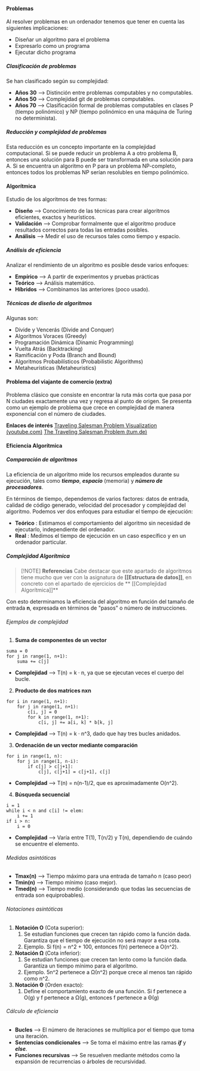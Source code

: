 #### Problemas

Al resolver problemas en un ordenador tenemos que tener en cuenta las siguientes implicaciones:
- Diseñar un algoritmo para el problema
- Expresarlo como un programa
- Ejecutar dicho programa

##### Clasificación de problemas

Se han clasificado según su complejidad:

- **Años 30** --> Distinción entre problemas computables y no computables.
- **Años 50** --> Complejidad git de problemas computables.
- **Años 70** --> Clasificación formal de problemas computables en clases P (tiempo polinómico) y NP (tiempo polinómico en una máquina de Turing no determinista).

##### Reducción y complejidad de problemas

Esta reducción es un concepto importante en la complejidad computacional. Si se puede reducir un problema A a otro problema B, entonces una solución para B puede ser transformada en una solución para A. Si se encuentra un algoritmo en P para un problema NP-completo, entonces todos los problemas NP serían resolubles en tiempo polinómico.

#### Algorítmica

Estudio de los algoritmos de tres formas:

- **Diseño** --> Conocimiento de las técnicas para crear algoritmos eficientes, exactos y heurísticos.
- **Validación** --> Comprobar formalmente que el algoritmo produce resultados correctos para todas las entradas posibles.
- **Análisis** --> Medir el uso de recursos tales como tiempo y espacio.

##### Análisis de eficiencia

Analizar el rendimiento de un algoritmo es posible desde varios enfoques:

- **Empírico** --> A partir de experimentos y pruebas prácticas
- **Teórico** --> Análisis matemático.
- **Híbridos** --> Combinamos las anteriores (poco usado).

##### Técnicas de diseño de algoritmos

Algunas son:
- Divide y Vencerás (Divide and Conquer) 
- Algoritmos Voraces (Greedy)
- Programación Dinámica (Dinamic Programming)
- Vuelta Atrás (Backtracking)
- Ramificación y Poda (Branch and Bound)
- Algoritmos Probabilísticos (Probabilistic Algorithms)
- Metaheurísticas (Metaheuristics)

#### Problema del viajante de comercio (extra)

Problema clásico que consiste en encontrar la ruta más corta que pasa por N ciudades exactamente una vez y regresa al punto de origen. Se presenta como un ejemplo de problema que crece en complejidad de manera exponencial con el número de ciudades.

**Enlaces de interés**
[Traveling Salesman Problem Visualization (youtube.com)](https://www.youtube.com/watch?v=SC5CX8drAtU)
[The Traveling Salesman Problem (tum.de)](https://algorithms.discrete.ma.tum.de/graph-games/tsp-game/index_en.html)

#### Eficiencia Algorítmica

##### Comparación de algoritmos

La eficiencia de un algoritmo mide los recursos empleados durante su ejecución, tales como ***tiempo***, ***espacio*** (memoria) y ***número de procesadores***. 

En términos de tiempo, dependemos de varios factores: datos de entrada, calidad de código generado, velocidad del procesador y complejidad del algoritmo. Podemos ver dos enfoques para estudiar el tiempo de ejecución:
- **Teórico** : Estimamos el comportamiento del algoritmo sin necesidad de ejecutarlo, independiente del ordenador.
- **Real** : Medimos el tiempo de ejecución en un caso específico y en un ordenador particular.

##### Complejidad Algorítmica

>[!NOTE] **Referencias**
>Cabe destacar que este apartado de algoritmos tiene mucho que ver con la asignatura de **[[Estructura de datos]]**, en concreto con el apartado de ejercicios de **
>[[Complejidad Algorítmica]]**

Con esto determinamos la eficiencia del algoritmo en función del tamaño de entrada **n**, expresada en términos de "pasos" o número de instrucciones.

###### Ejemplos de complejidad

1. **Suma de componentes de un vector**

```
suma = 0
for j in range(1, n+1):
	suma += c[j]
```

- **Complejidad** --> T(n) = k · n, ya que se ejecutan veces el cuerpo del bucle.

2. **Producto de dos matrices nxn**

```
for i in range(1, n+1):
	for j in range(1, n+1):
		c[i, j] = 0
		for k in range(1, n+1):
			c[i, j] += a[i, k] * b[k, j]
```

- **Complejidad** --> T(n) = k · n^3, dado que hay tres bucles anidados.

3. **Ordenación de un vector mediante comparación**

```
for i in range(1, n):
	for j in range(1, n-i):
		if c[j] > c[j+1]:
			c[j], c[j+1] = c[j+1], c[j]
```

- **Complejidad** --> T(n) = n(n-1)/2, que es aproximadamente O(n^2).

4. **Búsqueda secuencial**

```
i = 1
while i < n and c[i] != elem:
	i += 1
if i > n:
	i = 0
```

- **Complejidad** --> Varía entre T(1), T(n/2) y T(n), dependiendo de cuándo se encuentre el elemento.

###### Medidas asintóticas

- **Tmax(n)** --> Tiempo máximo para una entrada de tamaño n (caso peor)
- **Tmin(n)** --> Tiempo mínimo (caso mejor).
- **Tmed(n)** --> Tiempo medio (considerando que todas las secuencias de entrada son equiprobables).

###### Notaciones asintóticas

1. **Notación O** (Cota superior):
	1.  Se estudian funciones que crecen tan rápido como la función dada. Garantiza que el tiempo de ejecución no será mayor a esa cota.
	2. Ejemplo. Si f(n) = n^2 + 100, entonces f(n) pertenece a O(n^2).
2. **Notación Ω** (Cota inferior): 
	1. Se estudian funciones que crecen tan lento como la función dada. Garantiza un tiempo mínimo para el algoritmo.
	2. Ejemplo. 5n^2 pertenece a Ω(n^2) porque crece al menos tan rápido como n^2. 
3. **Notación Θ** (Orden exacto):
	1. Define el comportamiento exacto de una función. Si f pertenece a O(g) y f pertenece a Ω(g), entonces f pertenece a Θ(g)

###### Cálculo de eficiencia

- **Bucles** --> El número de iteraciones se multiplica por el tiempo que toma una iteración.
- **Sentencias condicionales** --> Se toma el máximo entre las ramas ***if*** y ***else***. 
- **Funciones recursivas** --> Se resuelven mediante métodos como la expansión de recurrencias o árboles de recursividad.

